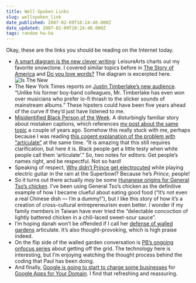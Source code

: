 ```yaml
---
title: Well-Spoken Links
slug: wellspoken_link
date_published: 2007-02-09T18:24:40.000Z
date_updated: 2007-02-09T18:24:40.000Z
tags: random ha-ha
---
```


Okay, these are the links you should be reading on the Internet today.

- [A smart diagram is the new clever writing](http://thediagram.com/6_3/leisurearts.html): LeisureArts charts out my favorite snowclone. I covered similar topics before in [The Story of America](http://www.dashes.com/anil/2006/10/31/the_story_of_am) and [Do you love words?](http://www.dashes.com/anil/2006/02/19/do_you_love_wor) The diagram is excerpted here.
![Is The New](http://www.dashes.com/anil/images/is-the-new.gif)
- The New York Times reports on [Justin Timberlake’s new audience](http://www.nytimes.com/2007/02/07/arts/music/07just.html?ex=157680000&amp;en=6f8bb9a230fdfd01&amp;ei=5124&amp;partner=permalink&amp;exprod=permalink). “Unlike his former boy-band colleagues, Mr. Timberlake has even won over musicians who prefer lo-fi thrash to the slicker sounds of mainstream albums.” These hipsters could have been five years ahead of the curve if they’d just have listened to me.
- [Misidentified Black Person of the Week](http://undercoverblackman.blogspot.com/2007/02/misidentified-black-person-of-week.html). A disturbingly familiar story about mistaken captions, which references [my post about the same topic](http://www.dashes.com/anil/2002/12/08/ap_photo_captio) a couple of years ago. Somehow this really stuck with me, perhaps because I was reading [this cogent explanation of the problem with “articulate”](http://www.nytimes.com/2007/02/04/weekinreview/04clemetson.html?ex=157680000&amp;en=08be72bd34fa0898&amp;ei=5124&amp;partner=permalink&amp;exprod=permalink) at the same time. “It is amazing that this still requires clarification, but here it is. Black people get a little testy when white people call them ‘articulate’.” So, two notes for editors: Get people’s names right, and be respectful. Not so hard!
- Speaking of respect, [Why didn’t Prince get electrocuted](http://www.slate.com/id/2159161/) while playing electric guitar in the rain at the Superbowl? Because he’s *Prince*, people!
- So it turns out there actually *may* be some [Hunanese origins for General Tso’s chicken](http://www.nytimes.com/2007/02/04/magazine/04food.t.html?ex=157680000&amp;en=4a1a8fda8e1c7043&amp;ei=5124&amp;partner=permalink&amp;exprod=permalink). I’ve been using General Tso’s chicken as the definitive example of how I became clueful about eating good food (“It’s not even a real Chinese dish — I’m a dummy!”), but I like this story of how it’s a creation of cross-cultural entrepreneurism even better. I wonder if my family members in Taiwan have ever tried the “delectable concoction of lightly battered chicken in a chili-laced sweet-sour sauce”.
- I’m hoping danah won’t be offended if I call her [defense of walled gardens](http://www.zephoria.org/thoughts/archives/2007/02/05/about_those_wal.html) articulate. It’s also thought-provoking, which is high praise indeed.
- On the flip side of the walled garden conversation is [PB’s ongoing onfocus series](http://www.onfocus.com/2007/02/3925) about getting off the grid. The technology here is interesting, but I’m enjoying watching the thought process behind the coding that Paul has been doing.
- And finally, [Google is going to start to charge some businesses](http://arstechnica.com/news.ars/post/20070206-8783.html) for [Google Apps for Your Domain](http://www.dashes.com/anil/2006/08/28/google_office_g). I find that refreshing and reassuring.

